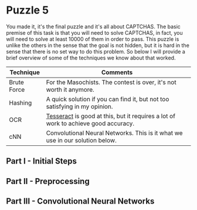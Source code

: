 Puzzle 5
========

You made it, it's the final puzzle and it's all about CAPTCHAS. The basic premise of this task is that you will need to solve CAPTCHAS, in fact, you will need to solve at least 10000 of them in order to pass. This puzzle is unlike the others in the sense that the goal is not hidden, but it is hard in the sense that there is no set way to do this problem. So below I will provide a brief overview of some of the techniques we know about that worked.

| Technique   | Comments                                                                                                                |
|-------------|-------------------------------------------------------------------------------------------------------------------------|
| Brute Force | For the Masochists. The contest is over, it's not worth it anymore.                                                     |
| Hashing     | A quick solution if you can find it, but not too satisfying in my opinion.                                              |
| OCR         | [Tesseract](https://github.com/tesseract-ocr/) is good at this, but it requires a lot of work to achieve good accuracy. |
| cNN         | Convolutional Neural Networks. This is it what we use in our solution below.                                            |

Part I - Initial Steps
----------------------

Part II - Preprocessing
----------------------

Part III - Convolutional Neural Networks
---------------------------------------
